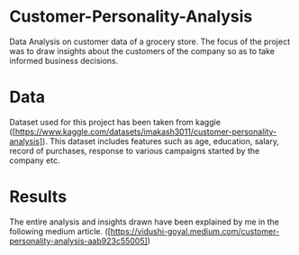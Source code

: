 # Customer-Personality-Analysis
Data Analysis on customer data of a grocery store. The focus of the project was to draw insights about the customers of the company so as to take informed business decisions.

# Data
Dataset used for this project has been taken from kaggle ([https://www.kaggle.com/datasets/imakash3011/customer-personality-analysis]). This dataset includes features such as age, education, salary, record of purchases, response to various campaigns started by the company etc.

# Results
The entire analysis and insights drawn have been explained by me in the following medium article.
([https://vidushi-goyal.medium.com/customer-personality-analysis-aab923c55005])
